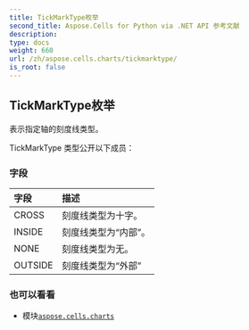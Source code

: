 ```yaml
---
title: TickMarkType枚举
second_title: Aspose.Cells for Python via .NET API 参考文献
description:
type: docs
weight: 660
url: /zh/aspose.cells.charts/tickmarktype/
is_root: false
---
```

## TickMarkType枚举
表示指定轴的刻度线类型。



TickMarkType 类型公开以下成员：

### 字段
|字段|描述|
| :- | :- |
| CROSS |刻度线类型为十字。|
| INSIDE |刻度线类型为“内部”。|
| NONE |刻度线类型为无。|
| OUTSIDE |刻度线类型为“外部”|



### 也可以看看
* 模块[`aspose.cells.charts`](..)

